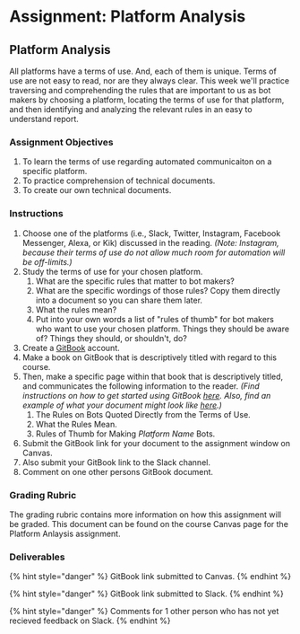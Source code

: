 # Assignment: Platform Analysis

## Platform Analysis

All platforms have a terms of use. And, each of them is unique. Terms of use are not easy to read, nor are they always clear. This week we'll practice traversing and comprehending the rules that are important to us as bot makers by choosing a platform, locating the terms of use for that platform, and then identifying and analyzing the relevant rules in an easy to understand report. 

### 

### Assignment Objectives

1. To learn the terms of use regarding automated communicaiton on a specific platform. 
2. To practice comprehension of technical documents. 
3. To create our own technical documents. 

### 

### Instructions

1. Choose one of the platforms \(i.e., Slack, Twitter, Instagram, Facebook Messenger,  Alexa, or Kik\) discussed in the reading. _\(Note: Instagram, because their terms of use do not allow much room for automation will be off-limits.\)_ 
2. Study the terms of use for your chosen platform. 
   1. What are the specific rules that matter to bot makers? 
   2. What are the specific wordings of those rules? Copy them directly into a document so you can share them later. 
   3. What the  rules mean? 
   4. Put into your own words a list of "rules of thumb" for bot makers who want to use your chosen platform. Things they should be aware of? Things they should, or shouldn't, do? 
3. Create a [GitBook](https://www.gitbook.com) account. 
4. Make a book on GitBook that is descriptively titled with regard to this course. 
5. Then, make a specific page within that book that is descriptively titled, and communicates the following information to the reader. _\(Find instructions on how to get started using GitBook_ [_here_](https://docs.gitbook.com/getting-started)_. Also, find an example of what your document might look like_ [_here_](../../../assignment-examples/platform-analysis-example.md)_.\)_
   1. The Rules on Bots Quoted Directly from the Terms of Use. 
   2. What the Rules Mean. 
   3. Rules of Thumb for Making _Platform Name_ Bots. 
6. Submit the GitBook link for your document to the assignment window on Canvas. 
7. Also submit your GitBook link to the Slack channel. 
8. Comment on one other persons GitBook document. 

### 

### Grading Rubric

The grading rubric contains more information on how this assignment will be graded. This document can be found on the course Canvas page for the Platform Anlaysis assignment. 

### 

### Deliverables

{% hint style="danger" %}
GitBook link submitted to Canvas. 
{% endhint %}

{% hint style="danger" %}
GitBook link submitted to Slack. 
{% endhint %}

{% hint style="danger" %}
Comments for 1 other person who has not yet recieved feedback on Slack. 
{% endhint %}





